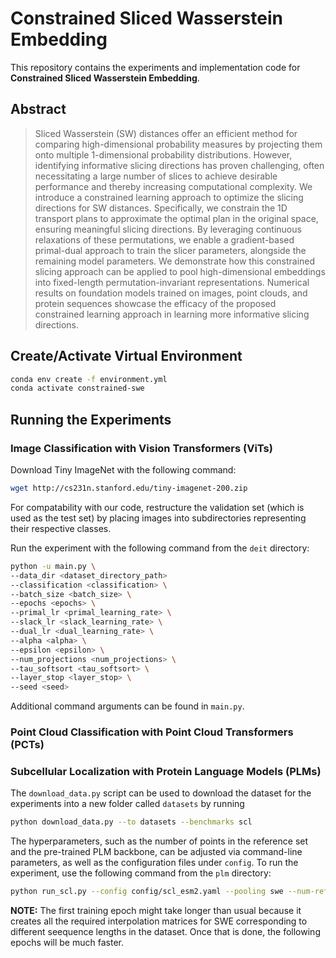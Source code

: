 # Constrained Sliced Wasserstein Embedding

This repository contains the experiments and implementation code for **Constrained Sliced Wasserstein Embedding**.

## Abstract

> Sliced Wasserstein (SW) distances offer an efficient method for comparing high-dimensional probability measures by projecting them onto multiple 1-dimensional probability distributions. However, identifying informative slicing directions has proven challenging, often necessitating a large number of slices to achieve desirable performance and thereby increasing computational complexity. We introduce a constrained learning approach to optimize the slicing directions for SW distances. Specifically, we constrain the 1D transport plans to approximate the optimal plan in the original space, ensuring meaningful slicing directions. By leveraging continuous relaxations of these permutations, we enable a gradient-based primal-dual approach to train the slicer parameters, alongside the remaining model parameters. We demonstrate how this constrained slicing approach can be applied to pool high-dimensional embeddings into fixed-length permutation-invariant representations. Numerical results on foundation models trained on images, point clouds, and protein sequences showcase the efficacy of the proposed constrained learning approach in learning more informative slicing directions.

## Create/Activate Virtual Environment
```bash
conda env create -f environment.yml
conda activate constrained-swe
```
   
## Running the Experiments


### Image Classification with Vision Transformers (ViTs)

Download Tiny ImageNet with the following command:

```bash
wget http://cs231n.stanford.edu/tiny-imagenet-200.zip
```

For compatability with our code, restructure the validation set (which is used as the test set) by placing images into subdirectories representing their respective classes. 

Run the experiment with the following command from the `deit` directory:

```bash
python -u main.py \
--data_dir <dataset_directory_path>
--classification <classification> \
--batch_size <batch_size> \
--epochs <epochs> \
--primal_lr <primal_learning_rate> \
--slack_lr <slack_learning_rate> \
--dual_lr <dual_learning_rate> \
--alpha <alpha> \
--epsilon <epsilon> \
--num_projections <num_projections> \
--tau_softsort <tau_softsort> \
--layer_stop <layer_stop> \
--seed <seed>
```

Additional command arguments can be found in `main.py`.

### Point Cloud Classification with Point Cloud Transformers (PCTs)

### Subcellular Localization with Protein Language Models (PLMs) 

The `download_data.py` script can be used to download the dataset for the experiments into a new folder called `datasets` by running

```bash
python download_data.py --to datasets --benchmarks scl
```

The hyperparameters, such as the number of points in the reference set and the pre-trained PLM backbone, can be adjusted via command-line parameters, as well as the configuration files under `config`. To run the experiment, use the following command from the `plm` directory: 

```bash
python run_scl.py --config config/scl_esm2.yaml --pooling swe --num-ref-points 100 --target-model-type esm2_t6_8M_UR50D
```

**NOTE:** The first training epoch might take longer than usual because it creates all the required interpolation matrices for SWE corresponding to different seequence lengths in the dataset. Once that is done, the following epochs will be much faster.
    


   